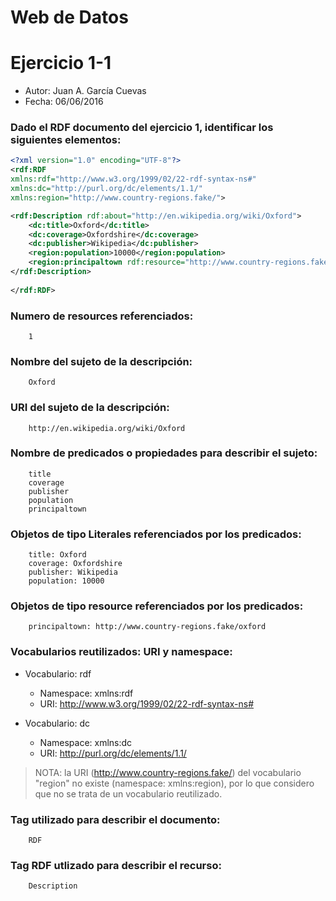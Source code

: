 # Web de Datos 
# Ejercicio 1-1

- Autor: Juan A. García Cuevas
- Fecha: 06/06/2016

### Dado el RDF documento del ejercicio 1, identificar los siguientes elementos: 

```xml
<?xml version="1.0" encoding="UTF-8"?>
<rdf:RDF
xmlns:rdf="http://www.w3.org/1999/02/22-rdf-syntax-ns#"
xmlns:dc="http://purl.org/dc/elements/1.1/"
xmlns:region="http://www.country-regions.fake/">

<rdf:Description rdf:about="http://en.wikipedia.org/wiki/Oxford">
	<dc:title>Oxford</dc:title>
	<dc:coverage>Oxfordshire</dc:coverage>
	<dc:publisher>Wikipedia</dc:publisher>
	<region:population>10000</region:population>
	<region:principaltown rdf:resource="http://www.country-regions.fake/oxford"/>
</rdf:Description>
 
</rdf:RDF>
```

### Numero de resources referenciados: 
```
	1
```

### Nombre del sujeto de la descripción: 
```
    Oxford
```

### URI del sujeto de la descripción:
```
    http://en.wikipedia.org/wiki/Oxford
```

### Nombre de predicados o propiedades para describir el sujeto: 
```
    title
    coverage
    publisher
    population
    principaltown
```

### Objetos de tipo Literales referenciados por los predicados: 
```
    title: Oxford
    coverage: Oxfordshire
    publisher: Wikipedia
    population: 10000
```

### Objetos de tipo resource referenciados por los predicados:
```
    principaltown: http://www.country-regions.fake/oxford
```

### Vocabularios reutilizados: URI y namespace: 

- Vocabulario: rdf
    - Namespace: xmlns:rdf
    - URI: <http://www.w3.org/1999/02/22-rdf-syntax-ns#>

- Vocabulario: dc
    - Namespace: xmlns:dc
    - URI: <http://purl.org/dc/elements/1.1/>


>NOTA: la URI (http://www.country-regions.fake/) del vocabulario "region" no existe (namespace: xmlns:region), por lo que considero que no se trata de un vocabulario reutilizado.
    
### Tag utilizado para describir el documento: 
```
    RDF
```

### Tag RDF utlizado para describir el recurso: 
```
    Description
```
